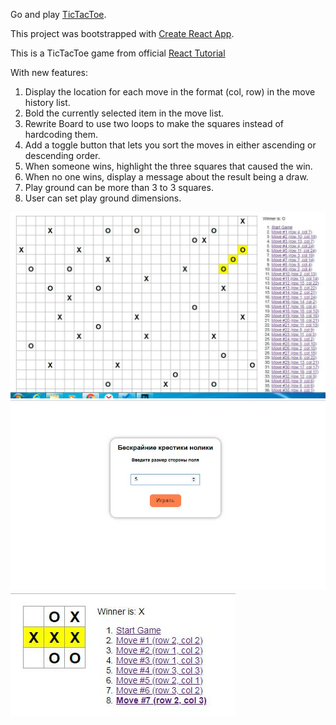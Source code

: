 Go and play [TicTacToe](http://sashapro.ru/tictactoe/).


This project was bootstrapped with [Create React App](https://github.com/facebook/create-react-app).


This is a TicTacToe game from official [React Tutorial](https://reactjs.org/tutorial/tutorial.html)

With new features:

1) Display the location for each move in the format (col, row) in the move history list.
2) Bold the currently selected item in the move list.
3) Rewrite Board to use two loops to make the squares instead of hardcoding them.
4) Add a toggle button that lets you sort the moves in either ascending or descending order.
5) When someone wins, highlight the three squares that caused the win.
6) When no one wins, display a message about the result being a draw.
7) Play ground can be more than 3 to 3 squares.
8) User can set play ground dimensions.

![Setting Form](/screenshot1.jpg)
![Large field](/screenshot2.jpg)
![Small field](/screenshot3.jpg)